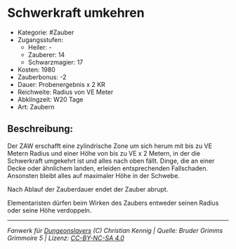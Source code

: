 # Schwerkraft umkehren

- Kategorie: #Zauber
- Zugangsstufen:
  - Heiler: -
  - Zauberer: 14
  - Schwarzmagier: 17
- Kosten: 1980
- Zauberbonus: -2
- Dauer: Probenergebnis x 2 KR
- Reichweite: Radius von VE Meter
- Abklingzeit: W20 Tage
- Art: Zaubern

## Beschreibung:

Der ZAW erschafft eine zylindrische Zone um sich herum mit bis zu VE Metern Radius und einer Höhe von bis zu VE x 2 Metern, in der die Schwerkraft umgekehrt ist und alles nach oben fällt. Dinge, die an einer Decke oder ähnlichem landen, erleiden entsprechenden Fallschaden. Ansonsten bleibt alles auf maximaler Höhe in der Schwebe.

Nach Ablauf der Zauberdauer endet der Zauber abrupt.

Elementaristen dürfen beim Wirken des Zaubers entweder seinen Radius oder seine Höhe verdoppeln.

---

_Fanwerk für [Dungeonslayers](https://www.dungeonslayers.net/) (C) Christian Kennig | Quelle: Bruder Grimms Grimmoire 5 | Lizenz: [CC-BY-NC-SA 4.0](https://creativecommons.org/licenses/by-nc-sa/4.0/deed.de)_
